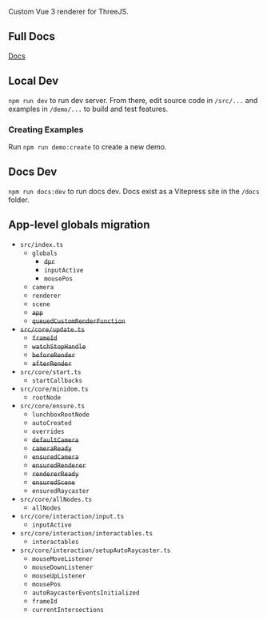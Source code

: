 Custom Vue 3 renderer for ThreeJS.

## Full Docs

[Docs](//docs.lunchboxjs.com)

## Local Dev

`npm run dev` to run dev server. From there, edit source code in `/src/...` and examples in `/demo/...` to build and test features.

### Creating Examples

Run `npm run demo:create` to create a new demo.

## Docs Dev

`npm run docs:dev` to run docs dev. Docs exist as a Vitepress site in the `/docs` folder.

## App-level globals migration

-   `src/index.ts`
    -   `globals`
        -   ~~`dpr`~~
        -   `inputActive`
        -   `mousePos`
    -   `camera`
    -   `renderer`
    -   `scene`
    -   ~~`app`~~
    -   ~~`queuedCustomRenderFunction`~~
-   ~~`src/core/update.ts`~~
    -   ~~`frameId`~~
    -   ~~`watchStopHandle`~~
    -   ~~`beforeRender`~~
    -   ~~`afterRender`~~
-   `src/core/start.ts`
    -   `startCallbacks`
-   `src/core/minidom.ts`
    -   `rootNode`
-   `src/core/ensure.ts`
    -   `lunchboxRootNode`
    -   `autoCreated`
    -   `overrides`
    -   ~~`defaultCamera`~~
    -   ~~`cameraReady`~~
    -   ~~`ensuredCamera`~~
    -   ~~`ensuredRenderer`~~
    -   ~~`rendererReady`~~
    -   ~~`ensuredScene`~~
    -   `ensuredRaycaster`
-   `src/core/allNodes.ts`
    -   `allNodes`
-   `src/core/interaction/input.ts`
    -   `inputActive`
-   `src/core/interaction/interactables.ts`
    -   `interactables`
-   `src/core/interaction/setupAutoRaycaster.ts`
    -   `mouseMoveListener`
    -   `mouseDownListener`
    -   `mouseUpListener`
    -   `mousePos`
    -   `autoRaycasterEventsInitialized`
    -   `frameId`
    -   `currentIntersections`
